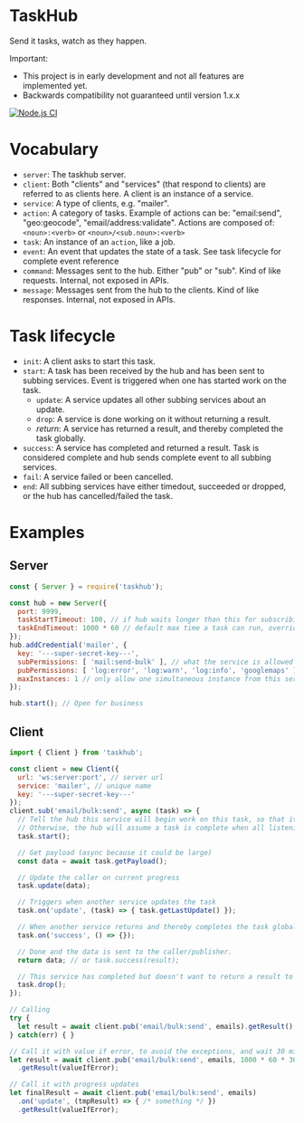 # TaskHub
Send it tasks, watch as they happen.

Important:
- This project is in early development and not all features are implemented yet.
- Backwards compatibility not guaranteed until version 1.x.x

[![Node.js CI](https://github.com/mqchen/taskhub/actions/workflows/node.js.yml/badge.svg)](https://github.com/mqchen/taskhub/actions/workflows/node.js.yml)

# Vocabulary

- `server`: The taskhub server.
- `client`: Both "clients" and "services" (that respond to clients) are referred to as clients here. A client is an instance of a service.
- `service`: A type of clients, e.g. "mailer".
- `action`: A category of tasks. Example of actions can be: "email:send", "geo:geocode", "email/address:validate". Actions are composed of: `<noun>:<verb>` or `<noun>/<sub.noun>:<verb>`
- `task`: An instance of an `action`, like a job.
- `event`: An event that updates the state of a task. See task lifecycle for complete event reference
- `command`: Messages sent to the hub. Either "pub" or "sub". Kind of like requests. Internal, not exposed in APIs.
- `message`: Messages sent from the hub to the clients. Kind of like responses. Internal, not exposed in APIs.

# Task lifecycle

- `init`: A client asks to start this task.
- `start`: A task has been received by the hub and has been sent to subbing services. Event is triggered when one has started work on the task.
  - `update`: A service updates all other subbing services about an update.
  - `drop`: A service is done working on it without returning a result.
  - *return*: A service has returned a result, and thereby completed the task globally.
- `success`: A service has completed and returned a result. Task is considered complete and hub sends complete event to all subbing services.
- `fail`: A service failed or been cancelled.
- `end`: All subbing services have either timedout, succeeded or dropped, or the hub has cancelled/failed the task.


# Examples

## Server

```javascript
const { Server } = require('taskhub');

const hub = new Server({
  port: 9999,
  taskStartTimeout: 100, // if hub waits longer than this for subscribing services the task has failed. NOT IMPLEMENTED YET.
  taskEndTimeout: 1000 * 60 // default max time a task can run, override per  task basis. NOT IMPLEMENTED YET.
});
hub.addCredential('mailer', {
  key: '---super-secret-key---',
  subPermissions: [ 'mail:send-bulk' ], // what the service is allowed to listen to. NOT IMPLEMENTED YET.
  pubPermissions: [ 'log:error', 'log:warn', 'log:info', 'googlemaps' ], // what the service is allowed to emit. E.g. 'log' so that it can log stuff. 'googlemaps' to ask another service for geocoding there. NOT IMPLEMENTED YET.
  maxInstances: 1 // only allow one simultaneous instance from this service. If > 1 hub will distribute events to each connection by round robin. NOT IMPLEMENTED YET.
});

hub.start(); // Open for business
```

## Client

```javascript
import { Client } from 'taskhub';

const client = new Client({
  url: 'ws:server:port', // server url
  service: 'mailer', // unique name
  key: '---super-secret-key---'
});
client.sub('email/bulk:send', async (task) => {
  // Tell the hub this service will begin work on this task, so that it knows to wait.
  // Otherwise, the hub will assume a task is complete when all listening services has seen it, or timedout. (The timeout is short.)
  task.start();

  // Get payload (async because it could be large)
  const data = await task.getPayload();

  // Update the caller on current progress
  task.update(data);

  // Triggers when another service updates the task
  task.on('update', (task) => { task.getLastUpdate() });

  // When another service returns and thereby completes the task globally.
  task.on('success', () => {});

  // Done and the data is sent to the caller/publisher.
  return data; // or task.success(result);

  // This service has completed but doesn't want to return a result to pub.
  task.drop();
});

// Calling
try {
  let result = await client.pub('email/bulk:send', emails).getResult();
} catch(err) { }

// Call it with value if error, to avoid the exceptions, and wait 30 min
let result = await client.pub('email/bulk:send', emails, 1000 * 60 * 30 /* 30 min */)
  .getResult(valueIfError);

// Call it with progress updates
let finalResult = await client.pub('email/bulk:send', emails)
  .on('update', (tmpResult) => { /* something */ })
  .getResult(valueIfError);
```
